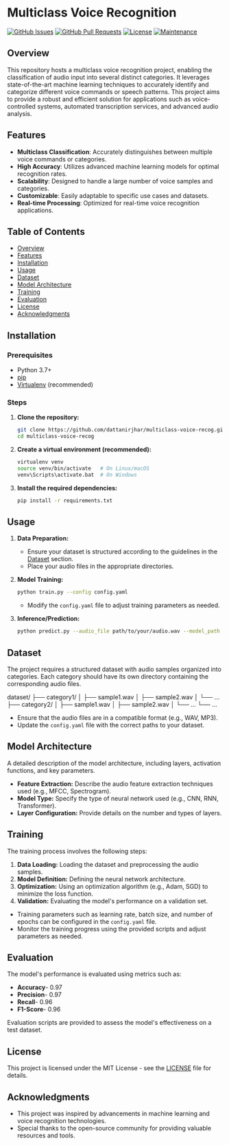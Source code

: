 # Multiclass Voice Recognition

[![GitHub Issues](https://img.shields.io/github/issues/dattanirjhar/multiclass-voice-recog)](https://github.com/dattanirjhar/multiclass-voice-recog/issues)
[![GitHub Pull Requests](https://img.shields.io/github/pulls/dattanirjhar/multiclass-voice-recog)](https://github.com/dattanirjhar/multiclass-voice-recog/pulls)
[![License](https://img.shields.io/badge/License-MIT-blue.svg)](https://opensource.org/licenses/MIT)
[![Maintenance](https://img.shields.io/maintenance/yes/2025)](https://github.com/dattanirjhar/multiclass-voice-recog/graphs/commit-activity)

## Overview

This repository hosts a multiclass voice recognition project, enabling the classification of audio input into several distinct categories. It leverages state-of-the-art machine learning techniques to accurately identify and categorize different voice commands or speech patterns. This project aims to provide a robust and efficient solution for applications such as voice-controlled systems, automated transcription services, and advanced audio analysis.

## Features

- **Multiclass Classification**: Accurately distinguishes between multiple voice commands or categories.
- **High Accuracy**: Utilizes advanced machine learning models for optimal recognition rates.
- **Scalability**: Designed to handle a large number of voice samples and categories.
- **Customizable**: Easily adaptable to specific use cases and datasets.
- **Real-time Processing**: Optimized for real-time voice recognition applications.

## Table of Contents

- [Overview](#overview)
- [Features](#features)
- [Installation](#installation)
- [Usage](#usage)
- [Dataset](#dataset)
- [Model Architecture](#model-architecture)
- [Training](#training)
- [Evaluation](#evaluation)
- [License](#license)
- [Acknowledgments](#acknowledgments)

## Installation

### Prerequisites

- Python 3.7+
- [pip](https://pypi.org/project/pip/)
- [Virtualenv](https://virtualenv.pypa.io/en/latest/) (recommended)

### Steps

1.  **Clone the repository:**

    ```bash
    git clone https://github.com/dattanirjhar/multiclass-voice-recog.git
    cd multiclass-voice-recog
    ```

2.  **Create a virtual environment (recommended):**

    ```bash
    virtualenv venv
    source venv/bin/activate   # On Linux/macOS
    venv\Scripts\activate.bat  # On Windows
    ```

3.  **Install the required dependencies:**

    ```bash
    pip install -r requirements.txt
    ```

## Usage

1.  **Data Preparation:**

    - Ensure your dataset is structured according to the guidelines in the [Dataset](#dataset) section.
    - Place your audio files in the appropriate directories.

2.  **Model Training:**

    ```bash
    python train.py --config config.yaml
    ```

    - Modify the `config.yaml` file to adjust training parameters as needed.

3.  **Inference/Prediction:**

    ```bash
    python predict.py --audio_file path/to/your/audio.wav --model_path path/to/trained/model.pth
    ```

## Dataset

The project requires a structured dataset with audio samples organized into categories. Each category should have its own directory containing the corresponding audio files.

dataset/ ├── category1/ │ ├── sample1.wav │ ├── sample2.wav │ └── ... ├── category2/ │ ├── sample1.wav │ ├── sample2.wav │ └── ... └── ...

- Ensure that the audio files are in a compatible format (e.g., WAV, MP3).
- Update the `config.yaml` file with the correct paths to your dataset.

## Model Architecture

A detailed description of the model architecture, including layers, activation functions, and key parameters.

- **Feature Extraction:** Describe the audio feature extraction techniques used (e.g., MFCC, Spectrogram).
- **Model Type:** Specify the type of neural network used (e.g., CNN, RNN, Transformer).
- **Layer Configuration:** Provide details on the number and types of layers.

## Training

The training process involves the following steps:

1.  **Data Loading:** Loading the dataset and preprocessing the audio samples.
2.  **Model Definition:** Defining the neural network architecture.
3.  **Optimization:** Using an optimization algorithm (e.g., Adam, SGD) to minimize the loss function.
4.  **Validation:** Evaluating the model's performance on a validation set.

- Training parameters such as learning rate, batch size, and number of epochs can be configured in the `config.yaml` file.
- Monitor the training progress using the provided scripts and adjust parameters as needed.

## Evaluation

The model's performance is evaluated using metrics such as:

- **Accuracy**- 0.97
- **Precision**- 0.97
- **Recall**- 0.96
- **F1-Score**- 0.96

Evaluation scripts are provided to assess the model's effectiveness on a test dataset.

## License

This project is licensed under the MIT License - see the [LICENSE](LICENSE) file for details.

## Acknowledgments

- This project was inspired by advancements in machine learning and voice recognition technologies.
- Special thanks to the open-source community for providing valuable resources and tools.
